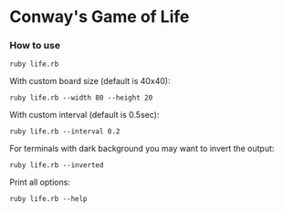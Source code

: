 # Conway's Game of Life

### How to use

`ruby life.rb`

With custom board size (default is 40x40):

`ruby life.rb --width 80 --height 20`

With custom interval (default is 0.5sec):

`ruby life.rb --interval 0.2`

For terminals with dark background you may want to invert the output:

`ruby life.rb --inverted`

Print all options:

`ruby life.rb --help`
